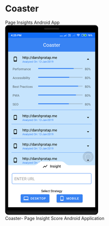 # Coaster
Page Insights Android App
<br>
<img src="https://github.com/lazy-god/Coaster/blob/master/device-2019-01-17-162652.png" width="300">
<br>
Coaster- Page Insight Score Android Application
